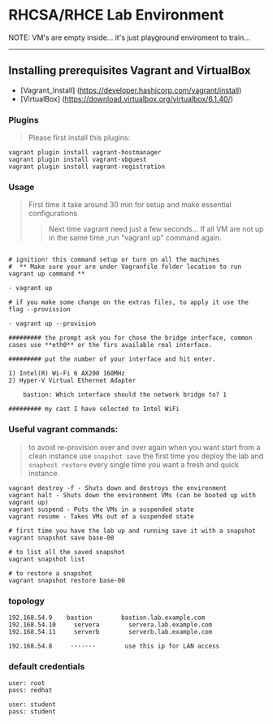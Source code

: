 
# RHCSA/RHCE Lab Environment

NOTE: VM's are empty inside... it's just playground enviroment to train...

---
## Installing prerequisites Vagrant and VirtualBox 
 - [Vagrant_Install] (https://developer.hashicorp.com/vagrant/install)
 - [VirtualBox] (https://download.virtualbox.org/virtualbox/6.1.40/)

### Plugins

>  Please first install this plugins:

```
vagrant plugin install vagrant-hostmanager
vagrant plugin install vagrant-vbguest
vagrant plugin install vagrant-registration

```

### Usage

>  First time it take around 30 min for setup and make essential configurations
>>  Next time vagrant need just a few seconds... 
>>  If all VM are not up in the same time ,run "vagrant up" command again. 

```

# ignition! this command setup or turn on all the machines
#  ** Make sure your are under Vagranfile folder location to run vagrant up command ** 

- vagrant up

# if you make some change on the extras files, to apply it use the flag --provission

- vagrant up --provision

######### the prompt ask you for chose the bridge interface, common cases use **eth0** or the firs available real interface.

######### put the number of your interface and hit enter.

1) Intel(R) Wi-Fi 6 AX200 160MHz
2) Hyper-V Virtual Ethernet Adapter

    bastion: Which interface should the network bridge to? 1

######### my cast I have selected to Intel WiFi

```


### Useful vagrant commands:
> to avoid re-provision over and over again when you want start from a clean instance use `snapshot save` the first time you deploy the lab and `snaphost restore` every single time you want a fresh and quick instance.

```
vagrant destroy -f - Shuts down and destroys the environment
vagrant halt - Shuts down the environment VMs (can be booted up with vagrant up)
vagrant suspend - Puts the VMs in a suspended state
vagrant resume - Takes VMs out of a suspended state

# first time you have the lab up and running save it with a snapshot
vagrant snapshot save base-00

# to list all the saved snapshot
vagrant snapshot list

# to restore a snapshot
vagrant snapshot restore base-00
```
### topology

```
192.168.54.9    bastion        bastion.lab.example.com
192.168.54.10     servera        servera.lab.example.com
192.168.54.11     serverb        serverb.lab.example.com

192.168.54.8     ·······        use this ip for LAN access 
```

### default credentials

```
user: root
pass: redhat

user: student
pass: student

```
